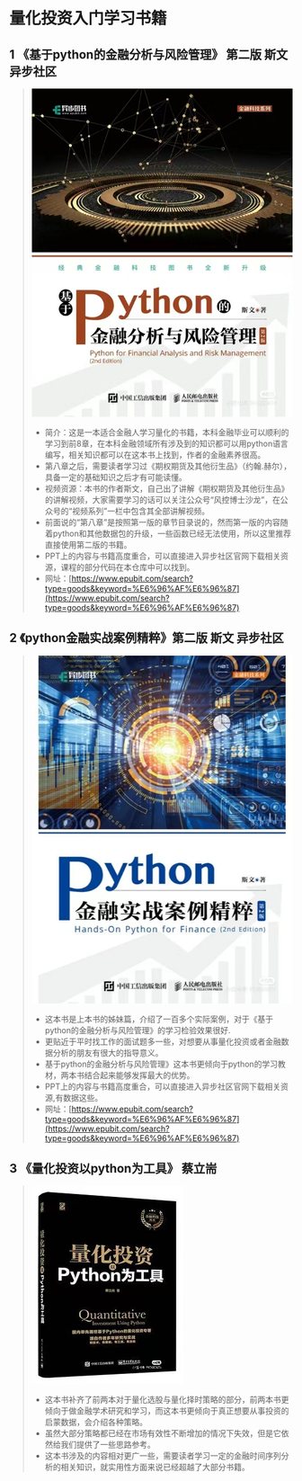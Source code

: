 # 量化投资入门学习书籍
## 1  《基于python的金融分析与风险管理》 第二版 斯文 异步社区
> ![](https://github.com/FinancePudding/Python_About_Finance/blob/main/assets/book-1.jpg)
> * 简介：这是一本适合金融人学习量化的书籍，本科金融毕业可以顺利的学习到前8章，在本科金融领域所有涉及到的知识都可以用python语言编写，相关知识都可以在这本书上找到，作者的金融素养很高。
> * 第八章之后，需要读者学习过《期权期货及其他衍生品》（约翰.赫尔），具备一定的基础知识之后才有可能读懂。
> * 视频资源：本书的作者斯文，自己出了讲解《期权期货及其他衍生品》的讲解视频，大家需要学习的话可以关注公众号“风控博士沙龙”，在公众号的“视频系列”一栏中包含其全部讲解视频。
> * 前面说的“第八章”是按照第一版的章节目录说的，然而第一版的内容随着python和其他数据包的升级，一些函数已经无法使用，所以这里推荐直接使用第二版的书籍。
> * PPT上的内容与书籍高度重合，可以直接进入异步社区官网下载相关资源，课程的部分代码在本仓库中可以找到。
> * 网址：[https://www.epubit.com/search?type=goods&keyword=%E6%96%AF%E6%96%87](https://www.epubit.com/search?type=goods&keyword=%E6%96%AF%E6%96%87)
## 2 《python金融实战案例精粹》第二版 斯文 异步社区
> ![](https://github.com/FinancePudding/Python_About_Finance/blob/main/assets/book_2.jpg)
> * 这本书是上本书的姊妹篇，介绍了一百多个实际案例，对于《基于python的金融分析与风险管理》的学习检验效果很好.
> * 更贴近于平时找工作的面试题多一些，对想要从事量化投资或者金融数据分析的朋友有很大的指导意义。
> * 基于python的金融分析与风险管理》这本书更倾向于python的学习教材，两本书结合起来能够发挥最大的优势。
> * PPT上的内容与书籍高度重合，可以直接进入异步社区官网下载相关资源,有数据这些。
> * 网址：[https://www.epubit.com/search?type=goods&keyword=%E6%96%AF%E6%96%87](https://www.epubit.com/search?type=goods&keyword=%E6%96%AF%E6%96%87)
## 3 《量化投资以python为工具》 蔡立耑 
> ![](https://github.com/FinancePudding/Python_About_Finance/blob/main/assets/book_3.jpg)
> * 这本书补齐了前两本对于量化选股与量化择时策略的部分，前两本书更倾向于做金融学术研究和学习，而这本书更倾向于真正想要从事投资的启蒙数据，会介绍各种策略。
> * 虽然大部分策略都已经在市场有效性不断增加的情况下失效，但是它依然给我们提供了一些思路参考。
> * 这本书涉及的内容相对更广一些，需要读者学习一定的金融时间序列分析的相关知识，就实用性方面来说已经超越了大部分书籍。
